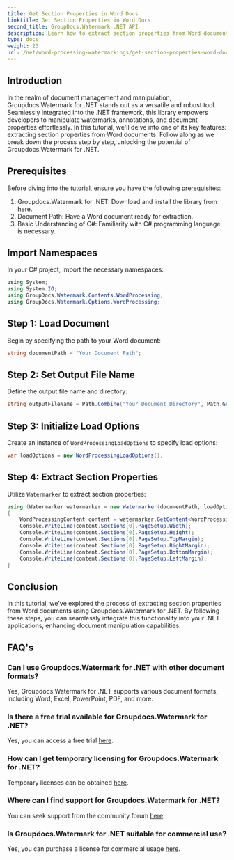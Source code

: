 ```yaml
---
title: Get Section Properties in Word Docs
linktitle: Get Section Properties in Word Docs
second_title: GroupDocs.Watermark .NET API
description: Learn how to extract section properties from Word documents using Groupdocs.Watermark for .NET. Enhance your document manipulation capabilities effortlessly.
type: docs
weight: 23
url: /net/word-processing-watermarkings/get-section-properties-word-docs/
---
```

## Introduction
In the realm of document management and manipulation, Groupdocs.Watermark for .NET stands out as a versatile and robust tool. Seamlessly integrated into the .NET framework, this library empowers developers to manipulate watermarks, annotations, and document properties effortlessly. In this tutorial, we'll delve into one of its key features: extracting section properties from Word documents. Follow along as we break down the process step by step, unlocking the potential of Groupdocs.Watermark for .NET.
## Prerequisites
Before diving into the tutorial, ensure you have the following prerequisites:
1. Groupdocs.Watermark for .NET: Download and install the library from [here](https://releases.groupdocs.com/Watermark/net/).
2. Document Path: Have a Word document ready for extraction.
3. Basic Understanding of C#: Familiarity with C# programming language is necessary.

## Import Namespaces
In your C# project, import the necessary namespaces:
```csharp
using System;
using System.IO;
using GroupDocs.Watermark.Contents.WordProcessing;
using GroupDocs.Watermark.Options.WordProcessing;
```
## Step 1: Load Document
Begin by specifying the path to your Word document:
```csharp
string documentPath = "Your Document Path";
```
## Step 2: Set Output File Name
Define the output file name and directory:
```csharp
string outputFileName = Path.Combine("Your Document Directory", Path.GetFileName(documentPath));
```
## Step 3: Initialize Load Options
Create an instance of `WordProcessingLoadOptions` to specify load options:
```csharp
var loadOptions = new WordProcessingLoadOptions();
```
## Step 4: Extract Section Properties
Utilize `Watermarker` to extract section properties:
```csharp
using (Watermarker watermarker = new Watermarker(documentPath, loadOptions))
{
    WordProcessingContent content = watermarker.GetContent<WordProcessingContent>();
    Console.WriteLine(content.Sections[0].PageSetup.Width);
    Console.WriteLine(content.Sections[0].PageSetup.Height);
    Console.WriteLine(content.Sections[0].PageSetup.TopMargin);
    Console.WriteLine(content.Sections[0].PageSetup.RightMargin);
    Console.WriteLine(content.Sections[0].PageSetup.BottomMargin);
    Console.WriteLine(content.Sections[0].PageSetup.LeftMargin);
}
```

## Conclusion
In this tutorial, we've explored the process of extracting section properties from Word documents using Groupdocs.Watermark for .NET. By following these steps, you can seamlessly integrate this functionality into your .NET applications, enhancing document manipulation capabilities.
## FAQ's
### Can I use Groupdocs.Watermark for .NET with other document formats?
Yes, Groupdocs.Watermark for .NET supports various document formats, including Word, Excel, PowerPoint, PDF, and more.
### Is there a free trial available for Groupdocs.Watermark for .NET?
Yes, you can access a free trial [here](https://releases.groupdocs.com/).
### How can I get temporary licensing for Groupdocs.Watermark for .NET?
Temporary licenses can be obtained [here](https://purchase.groupdocs.com/temporary-license/).
### Where can I find support for Groupdocs.Watermark for .NET?
You can seek support from the community forum [here](https://forum.groupdocs.com/c/watermark/19).
### Is Groupdocs.Watermark for .NET suitable for commercial use?
Yes, you can purchase a license for commercial usage [here](https://purchase.groupdocs.com/buy).

